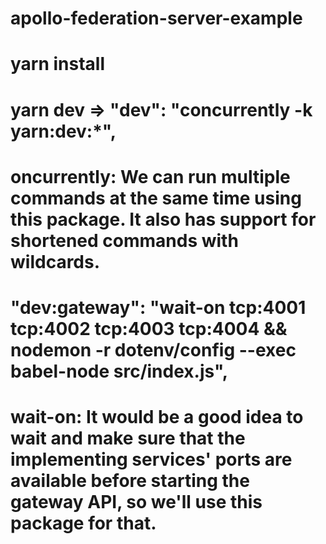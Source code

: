 # apollo-federation-server-example

# yarn install

# yarn dev =>  "dev": "concurrently -k yarn:dev:*",
# oncurrently: We can run multiple commands at the same time using this package. It also has support for shortened commands with wildcards.

# "dev:gateway": "wait-on tcp:4001 tcp:4002 tcp:4003 tcp:4004 && nodemon -r dotenv/config --exec babel-node src/index.js",
# wait-on: It would be a good idea to wait and make sure that the implementing services' ports are available before starting the gateway API, so we'll use this package for that.